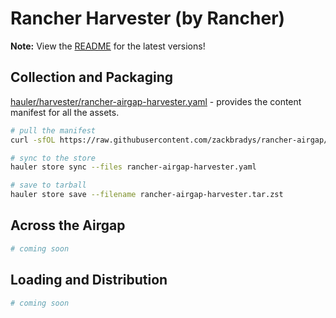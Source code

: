 # Rancher Harvester (by Rancher)

**Note:** View the [README](https://github.com/zackbradys/rancher-airgap/blob/main/README.md) for the latest versions!

## Collection and Packaging

[hauler/harvester/rancher-airgap-harvester.yaml](https://github.com/zackbradys/rancher-airgap/blob/main/hauler/harvester/rancher-airgap-harvester.yaml) - provides the content manifest for all the assets.

```bash
# pull the manifest
curl -sfOL https://raw.githubusercontent.com/zackbradys/rancher-airgap/main/hauler/harvester/rancher-airgap-harvester.yaml

# sync to the store
hauler store sync --files rancher-airgap-harvester.yaml

# save to tarball
hauler store save --filename rancher-airgap-harvester.tar.zst
```

## Across the Airgap

```bash
# coming soon
```

## Loading and Distribution

```bash
# coming soon
```